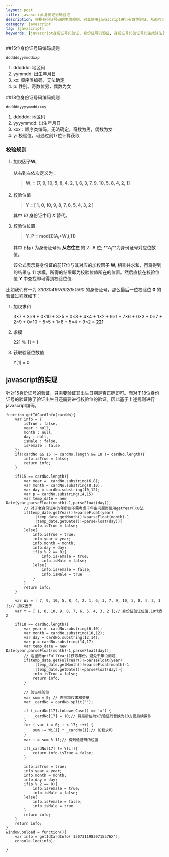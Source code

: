 ```yaml
---
layout: post
title: javascript身份证号码验证
description: 根据身份证号码的生成规则，对其使用javascript进行有效性验证。从而可以在web应用中针对用户输入的身份证号码进行客户端验证
category: javascript
tag: [javascript]
keywords: [javascript身份证号码验证, 身份证号码验证, 身份证号码验证号码生成算法]
---
```


##15位身份证号码编码规则

	ddddddyymmddxxp

1. dddddd: 地区码
2. yymmdd: 出生年月日
3. xx: 顺序类编码，无法确定
4. p: 性别。奇数位男，偶数为女

##18位身份证号码编码规则

	ddddddyyyymmddxxxy
    
1. dddddd: 地区码
2. yyyymmdd: 出生年月日
3. xxx：顺序类编码，无法确定。奇数为男，偶数为女
4. y: 校验位。可通过前17位计算获取

### 校验规则

1. 加权因子**W<sub>i</sub>**

    从右到左依次定义为：

    > **W<sub>i</sub> = [7, 9, 10, 5, 8, 4, 2, 1, 6, 3, 7, 9, 10, 5, 8, 4, 2, 1]**

2. 校验位值
    
    > **Y = [ 1, 0, 10, 9, 8, 7, 6, 5, 4, 3, 2 ]**

    其中 *10* 身份证中用 *X* 替代。

3. 校验位位置

    > **Y_P = mod(&#931;(A<sub>i</sub>+W<sub>i</sub>),11)**

    其中下标 **i** 为身份证号码 **从右往左** 的 2...8 位;  **A<sub>i</sub>**为身份证号对应位数值。
    
    该公式表示将身份证的前17位与其对应的加权因子 **W<sub>i</sub>** 相乘并求和，再将得到的结果与 11 求模，所得的结果即为校验位值所在的位置。然后直接在校验位值 **Y** 中查找即可得到校验位值.
    

比如我们有一为 _330304197002051590_ 的身份证号，那么最后一位校验位 **0** 的验证过程就如下：

1. 加权求和

    3×7 + 3×9 + 0×10 + 3×5 + 0×8 + 4×4 + 1×2 + 9×1 + 7×6 + 0×3 + 0×7 + 2×9 + 0×10 + 5×5 + 1×8 + 5×4 + 9×2  = **221**
        
2. 求模

    221 % 11 = 1

3. 获取验证位数值

    Y[1] = 0

## javascript的实现

针对15身份证号的验证，只需要验证其出生日期是否正确即可。而对于18位身份证号的验证除了验证出生日还需要进行校验位的验证。因此基于上述规则进行javascript编码，

	function getIdCardInfo(cardNo){
		var info = {
			isTrue : false,
			year : null,
			month : null,
			day : null,
			isMale : false,
			isFemale : false
		};
		if(!cardNo && 15 != cardNo.length && 18 != cardNo.length){
			info.isTrue = false;
			return info;
		}
		
		if(15 == cardNo.length){
			var year =  cardNo.substring(6,8);  
			var month = cardNo.substring(8,10);  
			var day = cardNo.substring(10,12);
			var p = cardNo.substring(14,15)
			var temp_date = new Date(year,parseFloat(month)-1,parseFloat(day));  
			// 对于老身份证中的年龄则不需考虑千年虫问题而使用getYear()方法  
			if(temp_date.getYear()!=parseFloat(year)  
				||temp_date.getMonth()!=parseFloat(month)-1  
				||temp_date.getDate()!=parseFloat(day)){  
                info.isTrue = false;
			}else{  
				info.isTrue = true;
				info.year = year;
				info.month = month;
				info.day = day;
				if(p % 2 == 0){
					info.isFemale = true; 
					info.isMale = false;
				}else{
					info.isFemale = false; 
					info.isMale = true
				}
			}
			return info;
		}
		
		var Wi = [ 7, 9, 10, 5, 8, 4, 2, 1, 6, 3, 7, 9, 10, 5, 8, 4, 2, 1 ];// 加权因子  
		var Y = [ 1, 0, 10, 9, 8, 7, 6, 5, 4, 3, 2 ];// 身份证验证位值.10代表X 

		if(18 == cardNo.length){
			var year =  cardNo.substring(6,10);  
			var month = cardNo.substring(10,12);  
			var day = cardNo.substring(12,14); 
			var p = cardNo.substring(14,17)
			var temp_date = new Date(year,parseFloat(month)-1,parseFloat(day)); 
			// 这里用getFullYear()获取年份，避免千年虫问题
			if(temp_date.getFullYear()!=parseFloat(year)  
				||temp_date.getMonth()!=parseFloat(month)-1  
				||temp_date.getDate()!=parseFloat(day)){  
				info.isTrue = false;
				return info;
			}
			
			// 验证校验位
			var sum = 0; // 声明加权求和变量
			var _cardNo = cardNo.split("");
			
			if (_cardNo[17].toLowerCase() == 'x') {  
				_cardNo[17] = 10;// 将最后位为x的验证码替换为10方便后续操作  
			}  
			for ( var i = 0; i < 17; i++) {  
				sum += Wi[i] * _cardNo[i];// 加权求和  
			}  
			var i = sum % 11;// 得到验证码所位置
			
			if(_cardNo[17] != Y[i]){
				return info.isTrue = false;
			}
			
			info.isTrue = true;
			info.year = year;
			info.month = month;
			info.day = day;
			if(p % 2 == 0){
				info.isFemale = true; 
				info.isMale = false;
			}else{
				info.isFemale = false; 
				info.isMale = true
			}
			return info;
		}
		return info;
	}
	window.onload = function(){
		var info = getIdCardInfo('13073119830715576X');
		console.log(info);
		
	}

